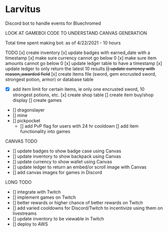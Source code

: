 # Larvitus
Discord bot to handle events for Bluechromed

LOOK AT GAMEBOI CODE TO UNDERSTAND CANVAS GENERATION

Total time spent making bot:
as of 4/22/2021 - 10 hours

TODO
[x] create inventory 
[x] update badges with earned_date with a timestamp
[x] make sure currency cannot go below 0
[x] make sure item amounts cannot go below 0
[x] update ledger table to have a timestamp
[x] update ledger to only return the latest 10 results
~~[] update currency with reason_awarded field~~
[x] create items file (sword, gem encrusted sword, strongest potion, armor) or database table
 - [x] add item limit for certain items, ie only one encrusted sword, 10 strongest potions, etc.
[x] create shop table
[] create item buy/shop display
[] create games
 - [] dragonslayer
 - [] mine
 - [] pickpocket
   - [] add PvP flag for users with 24 hr cooldown
[] add item functionality into games

CANVAS TODO
- [] update badges to show badge case using Canvas
- [] update inventory to show backpack using Canvas
- [] update currency to show wallet using Canvas
- [] update ledger to return an embed/or scroll image with Canvas
- [] add canvas images for games in Discord

LONG TODO
- [] integrate with Twitch
- [] implement games on Twitch
- [] better rewards or higher chance of better rewards on Twitch
- [] add varied cooldowns for Discord/Twitch to incentivize using them on livestreams
- [] update inventory to be viewable in Twitch
- [] deploy to AWS
